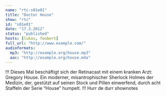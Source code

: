 ```yaml
---
name: "rtc-s01e01"
title: "Doctor House"
show: "rtc"
id: "s01e01"
date: "17.3.2012"
status: "published"
hosts: [lukas, foobert]
full_url: "http://www.example.com/"
audioformats: 
  mp3: "http://example.org/house.mp3"
  aac: "http://example.org/house.m4a"
---
```

!!!
Dieses Mal beschäftigt sich der Retinacast mit einem kranken Arzt: Gregory House. Ein moderner, misantrophischer Sherlock Holmes der Medizin, der, gestützt auf seinen Stock und Pillen einwerfend, durch acht Staffeln der Serie “House” humpelt.
!!!
Hurr de durr shownotes
